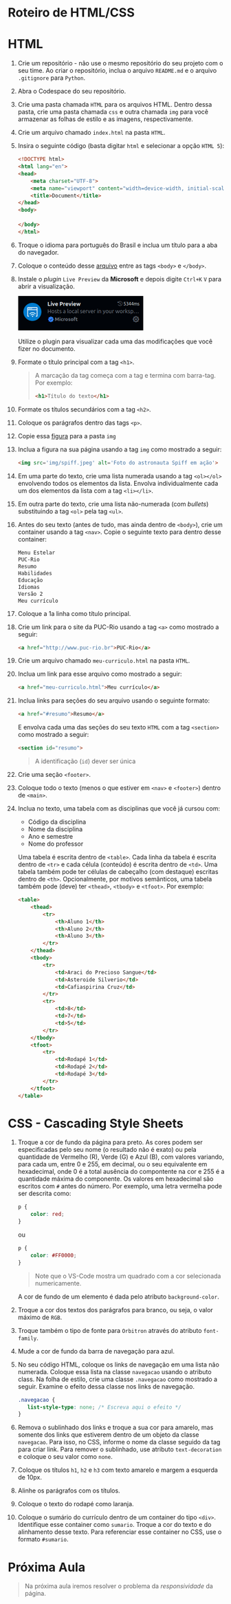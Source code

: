 # Roteiro de HTML/CSS

# HTML

1. Crie um repositório - não use o mesmo repositório do seu projeto com o seu time. Ao criar o repositório, inclua o arquivo `README.md` e o arquivo `.gitignore` para `Python`.

1. Abra o Codespace do seu repositório.

1. Crie uma pasta chamada `HTML` para os arquivos HTML. Dentro dessa pasta, crie uma pasta chamada `css` e outra chamada `img` para você armazenar as folhas de estilo e as imagens, respectivamente.

1. Crie um arquivo chamado `index.html` na pasta `HTML`.

1. Insira o seguinte código (basta digitar `html` e selecionar a opção `HTML 5`):
    ```html
    <!DOCTYPE html>
    <html lang="en">
    <head>
        <meta charset="UTF-8">
        <meta name="viewport" content="width=device-width, initial-scale=1.0">
        <title>Document</title>
    </head>
    <body>
        
    </body>
    </html>
    ```

1. Troque o idioma para português do Brasil e inclua um título para a aba do navegador.

1. Coloque o conteúdo desse [arquivo](./conteudo.txt) entre as tags `<body>` e `</body>`.

1. Instale o *plugin* `Live Preview` da **Microsoft** e depois digite `Ctrl+K` `V` para abrir a visualização.

    ![imagem do plugin a ser instalado](imagens/LivePreview.png)

    Utilize o plugin para visualizar cada uma das modificações que você fizer no documento.

1. Formate o título principal com a tag `<h1>`.

    > A marcação da tag começa com a tag e termina com barra-tag. Por exemplo:
    >```HTML
    > <h1>Título do texto</h1>
    >```

1. Formate os títulos secundários com a tag `<h2>`.

1. Coloque os parágrafos dentro das tags `<p>`.

1. Copie essa [figura](Spiff/img/spiff.jpeg) para a pasta `img`

1. Inclua a figura na sua página usando a tag `img` como mostrado a seguir: 
    ```html
    <img src='img/spiff.jpeg' alt='Foto do astronauta Spiff em ação'>
    ```
1. Em uma parte do texto, crie uma lista numerada usando a tag `<ol></ol>` envolvendo todos os elementos da lista. Envolva individualmente cada um dos elementos da lista com a tag `<li></li>`.

1. Em outra parte do texto, crie uma lista não-numerada (com *bullets*) substituindo a tag `<ol>` pela tag `<ul>`.

1. Antes do seu texto (antes de tudo, mas ainda dentro de `<body>`), crie um container usando a tag `<nav>`. Copie o seguinte texto para dentro desse container: 
    ```ascii
    Menu Estelar
    PUC-Rio
    Resumo
    Habilidades
    Educação
    Idiomas
    Versão 2
    Meu currículo
    ```
1. Coloque a 1a linha como título principal.

1. Crie um link para o site da PUC-Rio usando a tag `<a>` como mostrado a seguir:
    ```html
    <a href="http://www.puc-rio.br">PUC-Rio</a>
    ```

1. Crie um arquivo chamado `meu-curriculo.html` na pasta `HTML`.

1. Inclua um link para esse arquivo como mostrado a seguir:
    ```html
    <a href="meu-curriculo.html">Meu currículo</a>
    ```

1. Inclua links para seções do seu arquivo usando o seguinte formato:
    ```html
    <a href="#resumo">Resumo</a>
    ```
    E envolva cada uma das seções do seu texto `HTML` com a tag `<section>` como mostrado a seguir:
    ```html
    <section id="resumo">
    ```
    > A identificação (`id`) dever ser única

1. Crie uma seção `<footer>`.

1. Coloque todo o texto (menos o que estiver em `<nav>` e `<footer>`) dentro de `<main>`.

1. Inclua no texto, uma tabela com as disciplinas que você já cursou com:
    - Código da disciplina
    - Nome da disciplina
    - Ano e semestre
    - Nome do professor
    
    Uma tabela é escrita dentro de `<table>`. Cada linha da tabela é escrita dentro de `<tr>` e cada célula (conteúdo) é escrita dentro de `<td>`. Uma tabela também pode ter células de cabeçalho (com destaque) escritas dentro de `<th>`. Opcionalmente, por motivos semânticos, uma tabela também pode (deve) ter `<thead>`, `<tbody>` e `<tfoot>`. Por exemplo:
    ```html
    <table>
        <thead>
            <tr>
                <th>Aluno 1</th>
                <th>Aluno 2</th>
                <th>Aluno 3</th>
            </tr>
        </thead>
        <tbody>
            <tr>
                <td>Araci do Precioso Sangue</td>
                <td>Asteroide Silverio</td>
                <td>Cafiaspirina Cruz</td>
            </tr>
            <tr>
                <td>8</td>
                <td>7</td>
                <td>5</td>
            </tr>
        </tbody>
        <tfoot>
            <tr>
                <td>Rodapé 1</td>
                <td>Rodapé 2</td>
                <td>Rodapé 3</td>
            </tr>
        </tfoot>
    </table>
    ```

# CSS - Cascading Style Sheets

1. Troque a cor de fundo da página para preto. As cores podem ser especificadas pelo seu nome (o resultado não é exato) ou pela quantidade de Vermelho (R), Verde (G) e Azul (B), com valores variando, para cada um, entre 0 e 255, em decimal, ou o seu equivalente em hexadecimal, onde 0 é a total ausência do compontente na cor e 255 é a quantidade máxima do componente. Os valores em hexadecimal são escritos com `#` antes do número. Por exemplo, uma letra vermelha pode ser descrita como:

    ```css
    p {
        color: red;
    }
    ```
    ou
    ```css
    p {
        color: #FF0000;
    }
    ```

    > Note que o VS-Code mostra um quadrado com a cor selecionada numericamente.

    A cor de fundo de um elemento é dada pelo atributo `background-color`.

1. Troque a cor dos textos dos parágrafos para branco, ou seja, o valor máximo de `RGB`.

1. Troque também o tipo de fonte para `Orbitron` através do atributo `font-family`.

1. Mude a cor de fundo da barra de navegação para azul.

1. No seu código HTML, coloque os links de navegação em uma lista não numerada. Coloque essa lista na classe `navegacao` usando o atributo class. Na folha de estilo, crie uma classe `.navegacao` como mostrado a seguir. Examine o efeito dessa classe nos links de navegação.
    ```css
    .navegacao {
       list-style-type: none; /* Escreva aqui o efeito */
    }
    ```

1. Remova o sublinhado dos links e troque a sua cor para amarelo, mas somente dos links que estiverem dentro de um objeto da classe `navegacao`. Para isso, no CSS, informe o nome da classe seguido da tag para criar link. Para remover o sublinhado, use atributo `text-decoration` e coloque o seu valor como `none`.

1. Coloque os títulos `h1`, `h2` e `h3` com texto amarelo e margem a esquerda de 10px.

1. Alinhe os parágrafos com os títulos.

1. Coloque o texto do rodapé como laranja.

1. Coloque o sumário do currículo dentro de um container do tipo `<div>`. Identifique esse container como `sumario`. Troque a cor do texto e do alinhamento desse texto. Para referenciar esse container no CSS, use o formato `#sumario`.

# Próxima Aula

>Na próxima aula iremos resolver o problema da *responsividade*  da página.
